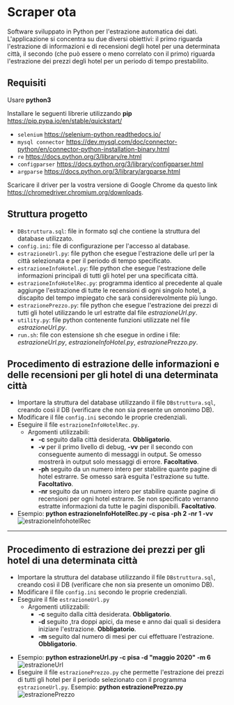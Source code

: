 # Scraper ota
<!---Applicazione per l'estrazione automatica dei dati.-->
Software sviluppato in Python per l'estrazione automatica dei dati.
L'applicazione si concentra su due diversi obiettivi: il primo riguarda l'estrazione di informazioni e di recensioni degli hotel per una determinata città, il secondo (che può essere o meno correlato con il primo) riguarda l'estrazione dei prezzi degli hotel per un periodo di tempo prestabilito.
## Requisiti
Usare **python3**

Installare le seguenti librerie utilizzando **pip** https://pip.pypa.io/en/stable/quickstart/

- `selenium` https://selenium-python.readthedocs.io/
- `mysql connector` https://dev.mysql.com/doc/connector-python/en/connector-python-installation-binary.html
- `re` https://docs.python.org/3/library/re.html
- `configparser` https://docs.python.org/3/library/configparser.html
- `argparse` https://docs.python.org/3/library/argparse.html

Scaricare il driver per la vostra versione di Google Chrome da questo link https://chromedriver.chromium.org/downloads.

## Struttura progetto
- `DBstruttura.sql`: file in formato sql che contiene la struttura del database utilizzato.
- `config.ini`: file di configurazione per l'accesso al database.
- `estrazioneUrl.py`: file python che esegue l'estrazione delle url per la città selezionata e per il periodo di tempo specificato.
- `estrazioneInfoHotel.py`: file python che esegue l'estrazione delle informazioni principali di tutti gli hotel per una specificata città.
- `estrazioneInfoHotelRec.py`: programma identico al precedente al quale aggiunge l'estrazione di tutte le recensioni di ogni singolo hotel, a discapito del tempo impiegato che sarà considerevolmente più lungo.
- `estrazionePrezzo.py`: file python che esegue l'estrazione dei prezzi di tutti gli hotel utilizzando le url estratte dal file *estrazioneUrl.py*.
- `utility.py`: file python contenente funzioni utilizzate nel file *estrazioneUrl.py*.
- `run.sh`: file con estensione sh che esegue in ordine i file: *estrazioneUrl.py*, *estrazioneInfoHotel.py*, *estrazionePrezzo.py*.

## Procedimento di estrazione delle informazioni e delle recensioni per gli hotel di una determinata città
- Importare la struttura del database utilizzando il file `DBstruttura.sql`, creando così il DB (verificare che non sia presente un omonimo DB).
- Modificare il file `config.ini` secondo le proprie credenziali.
- Eseguire il file `estrazioneInfoHotelRec.py`.
  * Argomenti utilizzabili:
    * **-c** seguito dalla città desiderata. **Obbligatorio**.
    * **-v** per il primo livello di debug, **-vv** per il secondo con conseguente aumento di messaggi in output. Se omesso mostrerà in output solo messaggi di errore. **Facoltativo**.
    * **-ph** seguito da un numero intero per stabilire quante pagine di hotel estrarre. Se omesso sarà esguita l'estrazione su tutte. **Facoltativo**.
    * **-nr** seguito da un numero intero per stabilire quante pagine di recensioni per ogni hotel estrarre. Se non specificato verranno estratte informazioni da tutte le pagini disponibili. **Facoltativo**.
- Esempio: **python estrazioneInfoHotelRec.py -c pisa -ph 2 -nr 1 -vv**
![estrazioneInfohotelRec](https://user-images.githubusercontent.com/51764993/80222437-1d43bd00-8647-11ea-86ac-a9fbe40b9f50.png)
---
## Procedimento di estrazione dei prezzi per gli hotel di una determinata città
- Importare la struttura del database utilizzando il file `DBstruttura.sql`, creando così il DB (verificare che non sia presente un omonimo DB).
- Modificare il file `config.ini` secondo le proprie credenziali.
- Eseguire il file `estrazioneUrl.py`
  * Argomenti utilizzabili:
    * **-c** seguito dalla città desiderata. **Obbligatorio**.
    * **-d** seguito ,tra doppi apici, da mese e anno dai quali si desidera iniziare l'estrazione. **Obbligatorio**.
    * **-m** seguito dal numero di mesi per cui effettuare l'estrazione. **Obbligatorio**.
<!---inserendo in input: **-c** seguito dalla città desiderata, **-d** seguito ,tra doppi apici, da mese e anno dai quali si desidera iniziare l'estrazione e **-m** seguito dal numero di mesi per cui effettuare l'estrazione.-->
- Esempio: **python estrazioneUrl.py -c pisa -d "maggio 2020" -m 6**
![estrazioneUrl](https://user-images.githubusercontent.com/51764993/76440538-47eef480-63be-11ea-9766-8862608a9321.png)
- Eseguire il file `estrazionePrezzo.py` che permette l'estrazione dei prezzi di tutti gli hotel per il periodo selezionato con il programma `estrazioneUrl.py`.
Esempio: **python estrazionePrezzo.py**
![estrazionePrezzo](https://user-images.githubusercontent.com/51764993/76615809-0deb3300-6523-11ea-838d-a250a9ec145b.png)
